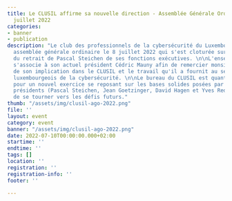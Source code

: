 ```yaml
---
title: Le CLUSIL affirme sa nouvelle direction - Assemblée Générale Ordinaire du 8
  juillet 2022
categories:
- banner
- publication
description: "Le club des professionnels de la cybersécurité du Luxembourg, a eu son
  assemblée générale ordinaire le 8 juillet 2022 qui s'est cloturée sur l'annonce
  du retrait de Pascal Steichen de ses fonctions exécutives. \n\nL'ensemble du CLUSIL
  s'associe à son actuel président Cédric Mauny afin de remercier monsieur Steichen
  de son implication dans le CLUSIL et le travail qu'il a fournit au service de l'écosystème
  luxembourgeois de la cybersécurité. \n\nLe bureau du CLUSIL est quant à lui reconduit
  pour un nouvel exercice se reposant sur les bases solides posées par ses précédents
  présidents (Pascal Steichen, Jean Goetzinger, David Hagen et Yves Redding) afin
  de se tourner vers les défis futurs."
thumb: "/assets/img/clusil-ago-2022.png"
file: ''
layout: event
category: event
banner: "/assets/img/clusil-ago-2022.png"
date: 2022-07-10T00:00:00.000+02:00
startime: ''
endtime: ''
tags: []
location: ''
registration: ''
registration-info: ''
footer: ''

---
```

